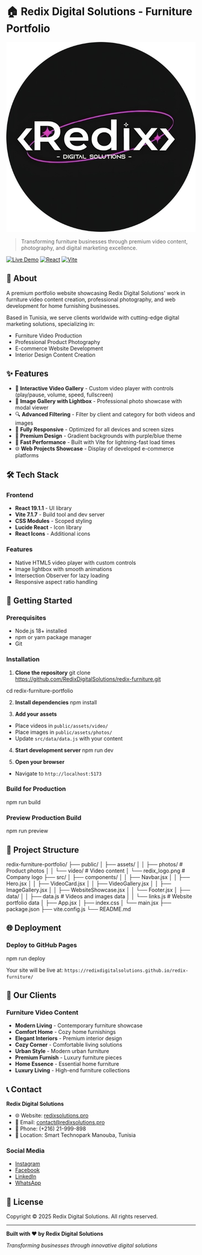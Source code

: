# 🏠 Redix Digital Solutions - Furniture Portfolio

![Redix Digital Solutions](public/redix_logo.png)

> Transforming furniture businesses through premium video content, photography, and digital marketing excellence.

[![Live Demo](https://img.shields.io/badge/demo-live-brightgreen)](https://redixdigitalsolutions.github.io/redix-furniture-portfolio/)
[![React](https://img.shields.io/badge/React-19.1.1-blue)](https://reactjs.org/)
[![Vite](https://img.shields.io/badge/Vite-7.1.7-purple)](https://vitejs.dev/)

## 🎯 About

A premium portfolio website showcasing Redix Digital Solutions' work in furniture video content creation, professional photography, and web development for home furnishing businesses.

Based in Tunisia, we serve clients worldwide with cutting-edge digital marketing solutions, specializing in:
- Furniture Video Production
- Professional Product Photography
- E-commerce Website Development
- Interior Design Content Creation

## ✨ Features

- 🎥 **Interactive Video Gallery** - Custom video player with controls (play/pause, volume, speed, fullscreen)
- 📸 **Image Gallery with Lightbox** - Professional photo showcase with modal viewer
- 🔍 **Advanced Filtering** - Filter by client and category for both videos and images
- 📱 **Fully Responsive** - Optimized for all devices and screen sizes
- 🎨 **Premium Design** - Gradient backgrounds with purple/blue theme
- 🚀 **Fast Performance** - Built with Vite for lightning-fast load times
- 🌐 **Web Projects Showcase** - Display of developed e-commerce platforms

## 🛠️ Tech Stack

### Frontend
- **React 19.1.1** - UI library
- **Vite 7.1.7** - Build tool and dev server
- **CSS Modules** - Scoped styling
- **Lucide React** - Icon library
- **React Icons** - Additional icons

### Features
- Native HTML5 video player with custom controls
- Image lightbox with smooth animations
- Intersection Observer for lazy loading
- Responsive aspect ratio handling

## 🚀 Getting Started

### Prerequisites
- Node.js 18+ installed
- npm or yarn package manager
- Git

### Installation

1. **Clone the repository**
git clone https://github.com/RedixDigitalSolutions/redix-furniture.git

cd redix-furniture-portfolio

2. **Install dependencies**
npm install


3. **Add your assets**
- Place videos in `public/assets/video/`
- Place images in `public/assets/photos/`
- Update `src/data/data.js` with your content

4. **Start development server**
npm run dev


5. **Open your browser**
- Navigate to `http://localhost:5173`

### Build for Production

npm run build

### Preview Production Build

npm run preview

## 📁 Project Structure

redix-furniture-portfolio/
├── public/
│ ├── assets/
│ │ ├── photos/ # Product photos
│ │ └── video/ # Video content
│ └── redix_logo.png # Company logo
├── src/
│ ├── components/
│ │ ├── Navbar.jsx
│ │ ├── Hero.jsx
│ │ ├── VideoCard.jsx
│ │ ├── VideoGallery.jsx
│ │ ├── ImageGallery.jsx
│ │ ├── WebsiteShowcase.jsx
│ │ └── Footer.jsx
│ ├── data/
│ │ ├── data.js # Videos and images data
│ │ └── links.js # Website portfolio data
│ ├── App.jsx
│ ├── index.css
│ └── main.jsx
├── package.json
├── vite.config.js
└── README.md

## 🌐 Deployment

### Deploy to GitHub Pages

npm run deploy



Your site will be live at: `https://redixdigitalsolutions.github.io/redix-furniture/`

## 👥 Our Clients

### Furniture Video Content
- **Modern Living** - Contemporary furniture showcase
- **Comfort Home** - Cozy home furnishings
- **Elegant Interiors** - Premium interior design
- **Cozy Corner** - Comfortable living solutions
- **Urban Style** - Modern urban furniture
- **Premium Furnish** - Luxury furniture pieces
- **Home Essence** - Essential home furniture
- **Luxury Living** - High-end furniture collections

## 📞 Contact

**Redix Digital Solutions**

- 🌐 Website: [redixsolutions.pro](https://redixsolutions.pro/)
- 📧 Email: contact@redixsolutions.pro
- 📱 Phone: (+216) 21-999-898
- 📍 Location: Smart Technopark Manouba, Tunisia

### Social Media
- [Instagram](https://www.instagram.com/redixdigitalsolutions/)
- [Facebook](https://www.facebook.com/profile.php?id=61560535962106)
- [LinkedIn](https://www.linkedin.com/company/redix-digital-solutions/posts/?feedView=all)
- [WhatsApp](https://wa.me/21692861655)

## 📄 License

Copyright © 2025 Redix Digital Solutions. All rights reserved.

---

**Built with ❤️ by Redix Digital Solutions**

*Transforming businesses through innovative digital solutions*